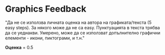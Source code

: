 # Graphics Feedback #
"Да не се използва личната оценка на автора на графиката/текста (5 easy steps). За някого може да не са easy.
Пунктуацията в текста трябва да се уеднакви.
Умерено, може да се използват допълнително графични елементи - икони, пиктограми, и т.н."

**Оценка** = 0.5

